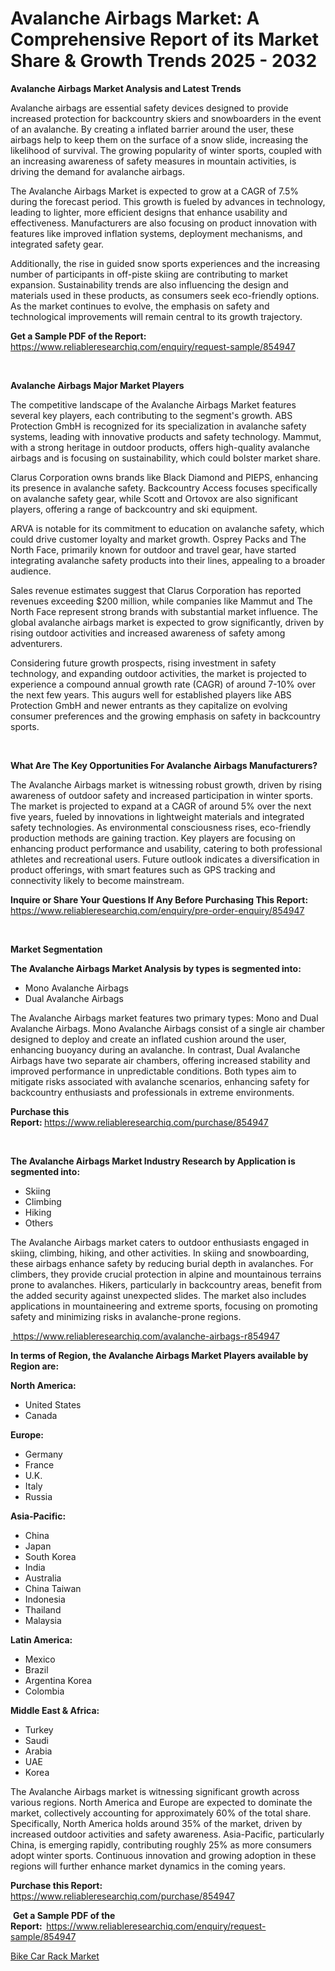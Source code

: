 <p><h1>Avalanche Airbags Market: A Comprehensive Report of its Market Share & Growth Trends 2025 - 2032</h1></p><p><strong>Avalanche Airbags Market Analysis and Latest Trends</strong></p>
<p><p>Avalanche airbags are essential safety devices designed to provide increased protection for backcountry skiers and snowboarders in the event of an avalanche. By creating a inflated barrier around the user, these airbags help to keep them on the surface of a snow slide, increasing the likelihood of survival. The growing popularity of winter sports, coupled with an increasing awareness of safety measures in mountain activities, is driving the demand for avalanche airbags.</p><p>The Avalanche Airbags Market is expected to grow at a CAGR of 7.5% during the forecast period. This growth is fueled by advances in technology, leading to lighter, more efficient designs that enhance usability and effectiveness. Manufacturers are also focusing on product innovation with features like improved inflation systems, deployment mechanisms, and integrated safety gear. </p><p>Additionally, the rise in guided snow sports experiences and the increasing number of participants in off-piste skiing are contributing to market expansion. Sustainability trends are also influencing the design and materials used in these products, as consumers seek eco-friendly options. As the market continues to evolve, the emphasis on safety and technological improvements will remain central to its growth trajectory.</p></p>
<p><strong>Get a Sample PDF of the Report:&nbsp;</strong> <a href="https://www.reliableresearchiq.com/enquiry/request-sample/854947?utm_campaign=2267&utm_medium=2&utm_source=Github&utm_content=ia&utm_term=06022025&utm_id=avalanche-airbags">https://www.reliableresearchiq.com/enquiry/request-sample/854947</a></p>
<p>&nbsp;</p>
<p><strong>Avalanche Airbags Major Market Players</strong></p>
<p><p>The competitive landscape of the Avalanche Airbags Market features several key players, each contributing to the segment's growth. ABS Protection GmbH is recognized for its specialization in avalanche safety systems, leading with innovative products and safety technology. Mammut, with a strong heritage in outdoor products, offers high-quality avalanche airbags and is focusing on sustainability, which could bolster market share.</p><p>Clarus Corporation owns brands like Black Diamond and PIEPS, enhancing its presence in avalanche safety. Backcountry Access focuses specifically on avalanche safety gear, while Scott and Ortovox are also significant players, offering a range of backcountry and ski equipment.</p><p>ARVA is notable for its commitment to education on avalanche safety, which could drive customer loyalty and market growth. Osprey Packs and The North Face, primarily known for outdoor and travel gear, have started integrating avalanche safety products into their lines, appealing to a broader audience. </p><p>Sales revenue estimates suggest that Clarus Corporation has reported revenues exceeding $200 million, while companies like Mammut and The North Face represent strong brands with substantial market influence. The global avalanche airbags market is expected to grow significantly, driven by rising outdoor activities and increased awareness of safety among adventurers. </p><p>Considering future growth prospects, rising investment in safety technology, and expanding outdoor activities, the market is projected to experience a compound annual growth rate (CAGR) of around 7-10% over the next few years. This augurs well for established players like ABS Protection GmbH and newer entrants as they capitalize on evolving consumer preferences and the growing emphasis on safety in backcountry sports.</p></p>
<p>&nbsp;</p>
<p><strong>What Are The Key Opportunities For Avalanche Airbags Manufacturers?</strong></p>
<p><p>The Avalanche Airbags market is witnessing robust growth, driven by rising awareness of outdoor safety and increased participation in winter sports. The market is projected to expand at a CAGR of around 5% over the next five years, fueled by innovations in lightweight materials and integrated safety technologies. As environmental consciousness rises, eco-friendly production methods are gaining traction. Key players are focusing on enhancing product performance and usability, catering to both professional athletes and recreational users. Future outlook indicates a diversification in product offerings, with smart features such as GPS tracking and connectivity likely to become mainstream.</p></p>
<p><strong>Inquire or Share Your Questions If Any Before Purchasing This Report:</strong> <a href="https://www.reliableresearchiq.com/enquiry/pre-order-enquiry/854947?utm_campaign=2267&utm_medium=2&utm_source=Github&utm_content=ia&utm_term=06022025&utm_id=avalanche-airbags">https://www.reliableresearchiq.com/enquiry/pre-order-enquiry/854947</a></p>
<p>&nbsp;</p>
<p><strong>Market Segmentation</strong></p>
<p><strong>The Avalanche Airbags Market Analysis by types is segmented into:</strong></p>
<p><ul><li>Mono Avalanche Airbags</li><li>Dual Avalanche Airbags</li></ul></p>
<p><p>The Avalanche Airbags market features two primary types: Mono and Dual Avalanche Airbags. Mono Avalanche Airbags consist of a single air chamber designed to deploy and create an inflated cushion around the user, enhancing buoyancy during an avalanche. In contrast, Dual Avalanche Airbags have two separate air chambers, offering increased stability and improved performance in unpredictable conditions. Both types aim to mitigate risks associated with avalanche scenarios, enhancing safety for backcountry enthusiasts and professionals in extreme environments.</p></p>
<p><strong>Purchase this Report:&nbsp;</strong><a href="https://www.reliableresearchiq.com/purchase/854947?utm_campaign=2267&utm_medium=2&utm_source=Github&utm_content=ia&utm_term=06022025&utm_id=avalanche-airbags">https://www.reliableresearchiq.com/purchase/854947</a></p>
<p>&nbsp;</p>
<p><strong>The Avalanche Airbags Market Industry Research by Application is segmented into:</strong></p>
<p><ul><li>Skiing</li><li>Climbing</li><li>Hiking</li><li>Others</li></ul></p>
<p><p>The Avalanche Airbags market caters to outdoor enthusiasts engaged in skiing, climbing, hiking, and other activities. In skiing and snowboarding, these airbags enhance safety by reducing burial depth in avalanches. For climbers, they provide crucial protection in alpine and mountainous terrains prone to avalanches. Hikers, particularly in backcountry areas, benefit from the added security against unexpected slides. The market also includes applications in mountaineering and extreme sports, focusing on promoting safety and minimizing risks in avalanche-prone regions.</p></p>
<p><a href="https://www.reliableresearchiq.com/avalanche-airbags-r854947?utm_campaign=2267&utm_medium=2&utm_source=Github&utm_content=ia&utm_term=06022025&utm_id=avalanche-airbags">&nbsp;https://www.reliableresearchiq.com/avalanche-airbags-r854947</a></p>
<p><strong>In terms of Region, the Avalanche Airbags Market Players available by Region are:</strong></p>
<p>
    <p> <strong> North America: </strong>
        <ul>
            <li>United States</li>
            <li>Canada</li>
        </ul>
        </p> 
    <p> <strong> Europe: </strong>
        <ul>
            <li>Germany</li>
            <li>France</li>
            <li>U.K.</li>
            <li>Italy</li>
            <li>Russia</li>
        </ul>
        </p> 
    <p> <strong> Asia-Pacific: </strong>
        <ul>
            <li>China</li>
            <li>Japan</li>
            <li>South Korea</li>
            <li>India</li>
            <li>Australia</li>
            <li>China Taiwan</li>
            <li>Indonesia</li>
            <li>Thailand</li>
            <li>Malaysia</li>
        </ul>
        </p> 
    <p> <strong> Latin America: </strong>
        <ul>
            <li>Mexico</li>
            <li>Brazil</li>
            <li>Argentina Korea</li>
            <li>Colombia</li>
        </ul>
        </p> 
    <p> <strong> Middle East & Africa: </strong>
        <ul>
            <li>Turkey</li>
            <li>Saudi</li>
            <li>Arabia</li>
            <li>UAE</li>
            <li>Korea</li>
        </ul>
    </p>
    </p>
<p><p>The Avalanche Airbags market is witnessing significant growth across various regions. North America and Europe are expected to dominate the market, collectively accounting for approximately 60% of the total share. Specifically, North America holds around 35% of the market, driven by increased outdoor activities and safety awareness. Asia-Pacific, particularly China, is emerging rapidly, contributing roughly 25% as more consumers adopt winter sports. Continuous innovation and growing adoption in these regions will further enhance market dynamics in the coming years.</p></p>
<p><strong>Purchase this Report: </strong><a href="https://www.reliableresearchiq.com/purchase/854947?utm_campaign=2267&utm_medium=2&utm_source=Github&utm_content=ia&utm_term=06022025&utm_id=avalanche-airbags">https://www.reliableresearchiq.com/purchase/854947</a></p>
<p>&nbsp;<strong>Get a Sample PDF of the Report:&nbsp;&nbsp;</strong><a href="https://www.reliableresearchiq.com/enquiry/request-sample/854947?utm_campaign=2267&utm_medium=2&utm_source=Github&utm_content=ia&utm_term=06022025&utm_id=avalanche-airbags">https://www.reliableresearchiq.com/enquiry/request-sample/854947</a></p>
<p><strong></strong></p>
<p><p><a href="https://github.com/steidmindy199393/Market-Research-Report-List-1/blob/main/bike-car-rack-market.md?utm_campaign=2267&utm_medium=2&utm_source=Github&utm_content=ia&utm_term=06022025&utm_id=avalanche-airbags">Bike Car Rack Market</a></p></p>